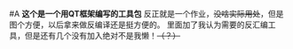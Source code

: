 #A **这个是一个用QT框架编写的工具包**
反正就是一个作业，~~没啥实际用处~~，但是图个方便，以后拿来做反编译还是挺方便的。
里面加了我认为需要的反汇编工具，但是还有几个没有加入绝对不是我懒！~~（？）~~

